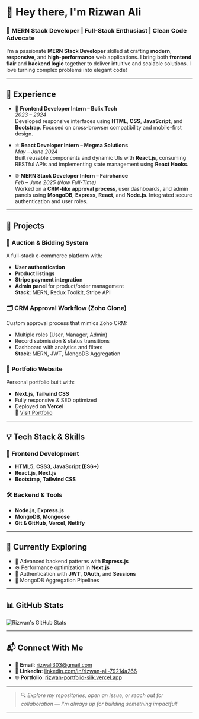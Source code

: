 # 👋 Hey there, I'm Rizwan Ali  
### 🚀 MERN Stack Developer | Full-Stack Enthusiast | Clean Code Advocate

I'm a passionate **MERN Stack Developer** skilled at crafting **modern**, **responsive**, and **high-performance** web applications. I bring both **frontend flair** and **backend logic** together to deliver intuitive and scalable solutions. I love turning complex problems into elegant code!

---

## 💼 Experience

- 🧩 **Frontend Developer Intern – Bclix Tech**  
  *2023 – 2024*  
  Developed responsive interfaces using **HTML**, **CSS**, **JavaScript**, and **Bootstrap**. Focused on cross-browser compatibility and mobile-first design.

- ⚛️ **React Developer Intern – Megma Solutions**  
  *May – June 2024*  
  Built reusable components and dynamic UIs with **React.js**, consuming RESTful APIs and implementing state management using **React Hooks**.

- 🌐 **MERN Stack Developer Intern – Fairchance**  
  *Feb – June 2025 (Now Full-Time)*  
  Worked on a **CRM-like approval process**, user dashboards, and admin panels using **MongoDB**, **Express**, **React**, and **Node.js**. Integrated secure authentication and user roles.

---

## 🚀 Projects

### 🔨 Auction & Bidding System
A full-stack e-commerce platform with:
- **User authentication**
- **Product listings**
- **Stripe payment integration**
- **Admin panel** for product/order management  
**Stack**: MERN, Redux Toolkit, Stripe API

### 🗂️ CRM Approval Workflow (Zoho Clone)
Custom approval process that mimics Zoho CRM:
- Multiple roles (User, Manager, Admin)
- Record submission & status transitions
- Dashboard with analytics and filters  
**Stack**: MERN, JWT, MongoDB Aggregation

### 🧾 Portfolio Website
Personal portfolio built with:
- **Next.js**, **Tailwind CSS**
- Fully responsive & SEO optimized
- Deployed on **Vercel**  
🔗 [Visit Portfolio](https://rizwan-portfolio-silk.vercel.app/)

---

## 💡 Tech Stack & Skills

### 🔧 Frontend Development
- **HTML5**, **CSS3**, **JavaScript (ES6+)**
- **React.js**, **Next.js**
- **Bootstrap**, **Tailwind CSS**

### 🛠️ Backend & Tools
- **Node.js**, **Express.js**
- **MongoDB**, **Mongoose**
- **Git & GitHub**, **Vercel**, **Netlify**

---

## 🌱 Currently Exploring
- 🔄 Advanced backend patterns with **Express.js**
- ⚙️ Performance optimization in **Next.js**
- 🔐 Authentication with **JWT**, **OAuth**, and **Sessions**
- 🧠 MongoDB Aggregation Pipelines

---

## 📊 GitHub Stats

![Rizwan's GitHub Stats](https://github-readme-stats.vercel.app/api?username=your-github-username&show_icons=true&theme=radical&count_private=true&hide=prs)

---

## 📬 Connect With Me

- 📧 **Email**: [rizwali303@gmail.com](mailto:rizwali303@gmail.com)  
- 💼 **LinkedIn**: [linkedin.com/in/rizwan-ali-79214a266](https://www.linkedin.com/in/rizwan-ali-79214a266)  
- 🌐 **Portfolio**: [rizwan-portfolio-silk.vercel.app](https://rizwan-portfolio-silk.vercel.app/)  

---

> 🔍 *Explore my repositories, open an issue, or reach out for collaboration — I'm always up for building something impactful!*

---
